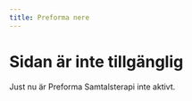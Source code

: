 ```yaml
---
title: Preforma nere
---
```

# Sidan är inte tillgänglig
Just nu är Preforma Samtalsterapi inte aktivt.